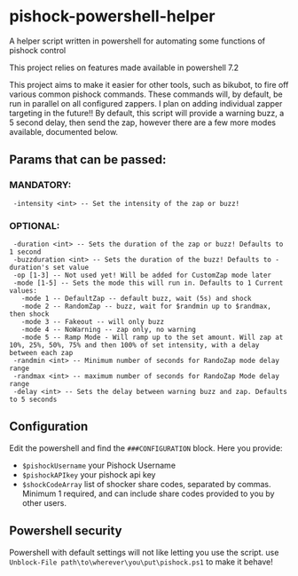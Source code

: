 # pishock-powershell-helper
A helper script written in powershell for automating some functions of pishock control

This project relies on features made available in powershell 7.2

 This project aims to make it easier for other tools, such as bikubot, to fire off various common
pishock commands. These commands will, by default, be run in parallel on all configured zappers. 
 I plan on adding individual zapper targeting in the future!!
 By default, this script will provide a warning buzz, a 5 second delay, then send the zap,
however there are a few more modes available, documented below.

## Params that can be passed:
### MANDATORY:
```
 -intensity <int> -- Set the intensity of the zap or buzz!
```

### OPTIONAL:
```
 -duration <int> -- Sets the duration of the zap or buzz! Defaults to 1 second
 -buzzduration <int> -- Sets the duration of the buzz! Defaults to -duration's set value
 -op [1-3] -- Not used yet! Will be added for CustomZap mode later
 -mode [1-5] -- Sets the mode this will run in. Defaults to 1 Current values:
   -mode 1 -- DefaultZap -- default buzz, wait (5s) and shock
   -mode 2 -- RandomZap -- buzz, wait for $randmin up to $randmax, then shock
   -mode 3 -- Fakeout -- will only buzz
   -mode 4 -- NoWarning -- zap only, no warning
   -mode 5 -- Ramp Mode - Will ramp up to the set amount. Will zap at 10%, 25%, 50%, 75% and then 100% of set intensity, with a delay between each zap
 -randmin <int> -- Minimum number of seconds for RandoZap mode delay range
 -randmax <int> -- maximum number of seconds for RandoZap Mode delay range
 -delay <int> -- Sets the delay between warning buzz and zap. Defaults to 5 seconds

 ```

## Configuration

Edit the powershell and find the `###CONFIGURATION` block. Here you provide:
- `$pishockUsername` your Pishock Username
- `$pishockAPIkey` your pishock api key
- `$shockCodeArray` list of shocker share codes, separated by commas. Minimum 1 required, and can include share codes provided to you by other users.

## Powershell security

Powershell with default settings will not like letting you use the script. use `Unblock-File path\to\wherever\you\put\pishock.ps1` to make it behave!
